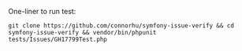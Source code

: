 One-liner to run test:

```
git clone https://github.com/connorhu/symfony-issue-verify && cd symfony-issue-verify && vendor/bin/phpunit tests/Issues/GH17799Test.php
```

